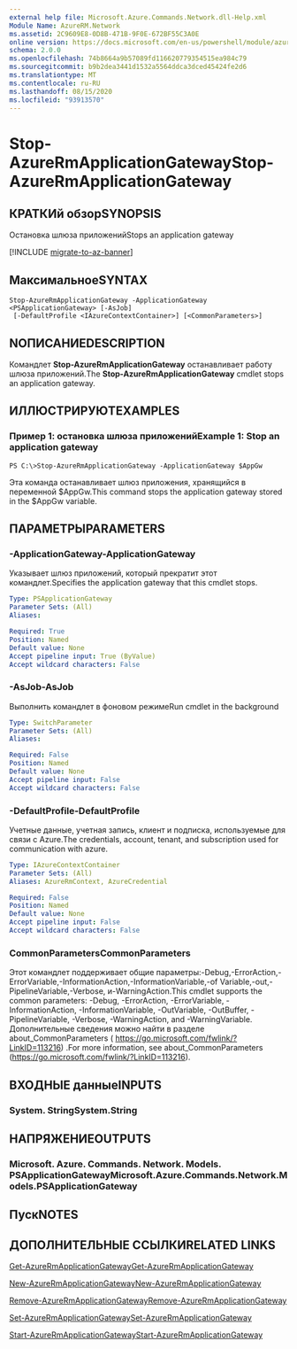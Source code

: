 ```yaml
---
external help file: Microsoft.Azure.Commands.Network.dll-Help.xml
Module Name: AzureRM.Network
ms.assetid: 2C9609E8-0D8B-471B-9F0E-672BF55C3A0E
online version: https://docs.microsoft.com/en-us/powershell/module/azurerm.network/stop-azurermapplicationgateway
schema: 2.0.0
ms.openlocfilehash: 74b8664a9b57089fd116620779354515ea984c79
ms.sourcegitcommit: b9b2dea3441d1532a5564ddca3dced45424fe2d6
ms.translationtype: MT
ms.contentlocale: ru-RU
ms.lasthandoff: 08/15/2020
ms.locfileid: "93913570"
---
```

# <span data-ttu-id="36399-101">Stop-AzureRmApplicationGateway</span><span class="sxs-lookup"><span data-stu-id="36399-101">Stop-AzureRmApplicationGateway</span></span>

## <span data-ttu-id="36399-102">КРАТКИй обзор</span><span class="sxs-lookup"><span data-stu-id="36399-102">SYNOPSIS</span></span>
<span data-ttu-id="36399-103">Остановка шлюза приложений</span><span class="sxs-lookup"><span data-stu-id="36399-103">Stops an application gateway</span></span>

[!INCLUDE [migrate-to-az-banner](../../includes/migrate-to-az-banner.md)]

## <span data-ttu-id="36399-104">Максимальное</span><span class="sxs-lookup"><span data-stu-id="36399-104">SYNTAX</span></span>

```
Stop-AzureRmApplicationGateway -ApplicationGateway <PSApplicationGateway> [-AsJob]
 [-DefaultProfile <IAzureContextContainer>] [<CommonParameters>]
```

## <span data-ttu-id="36399-105">NОПИСАНИЕ</span><span class="sxs-lookup"><span data-stu-id="36399-105">DESCRIPTION</span></span>
<span data-ttu-id="36399-106">Командлет **Stop-AzureRmApplicationGateway** останавливает работу шлюза приложений.</span><span class="sxs-lookup"><span data-stu-id="36399-106">The **Stop-AzureRmApplicationGateway** cmdlet stops an application gateway.</span></span>

## <span data-ttu-id="36399-107">ИЛЛЮСТРИРУЮТ</span><span class="sxs-lookup"><span data-stu-id="36399-107">EXAMPLES</span></span>

### <span data-ttu-id="36399-108">Пример 1: остановка шлюза приложений</span><span class="sxs-lookup"><span data-stu-id="36399-108">Example 1: Stop an application gateway</span></span>
```
PS C:\>Stop-AzureRmApplicationGateway -ApplicationGateway $AppGw
```

<span data-ttu-id="36399-109">Эта команда останавливает шлюз приложения, хранящийся в переменной $AppGw.</span><span class="sxs-lookup"><span data-stu-id="36399-109">This command stops the application gateway stored in the $AppGw variable.</span></span>

## <span data-ttu-id="36399-110">ПАРАМЕТРЫ</span><span class="sxs-lookup"><span data-stu-id="36399-110">PARAMETERS</span></span>

### <span data-ttu-id="36399-111">-ApplicationGateway</span><span class="sxs-lookup"><span data-stu-id="36399-111">-ApplicationGateway</span></span>
<span data-ttu-id="36399-112">Указывает шлюз приложений, который прекратит этот командлет.</span><span class="sxs-lookup"><span data-stu-id="36399-112">Specifies the application gateway that this cmdlet stops.</span></span>

```yaml
Type: PSApplicationGateway
Parameter Sets: (All)
Aliases: 

Required: True
Position: Named
Default value: None
Accept pipeline input: True (ByValue)
Accept wildcard characters: False
```

### <span data-ttu-id="36399-113">-AsJob</span><span class="sxs-lookup"><span data-stu-id="36399-113">-AsJob</span></span>
<span data-ttu-id="36399-114">Выполнить командлет в фоновом режиме</span><span class="sxs-lookup"><span data-stu-id="36399-114">Run cmdlet in the background</span></span>

```yaml
Type: SwitchParameter
Parameter Sets: (All)
Aliases: 

Required: False
Position: Named
Default value: None
Accept pipeline input: False
Accept wildcard characters: False
```

### <span data-ttu-id="36399-115">-DefaultProfile</span><span class="sxs-lookup"><span data-stu-id="36399-115">-DefaultProfile</span></span>
<span data-ttu-id="36399-116">Учетные данные, учетная запись, клиент и подписка, используемые для связи с Azure.</span><span class="sxs-lookup"><span data-stu-id="36399-116">The credentials, account, tenant, and subscription used for communication with azure.</span></span>

```yaml
Type: IAzureContextContainer
Parameter Sets: (All)
Aliases: AzureRmContext, AzureCredential

Required: False
Position: Named
Default value: None
Accept pipeline input: False
Accept wildcard characters: False
```

### <span data-ttu-id="36399-117">CommonParameters</span><span class="sxs-lookup"><span data-stu-id="36399-117">CommonParameters</span></span>
<span data-ttu-id="36399-118">Этот командлет поддерживает общие параметры:-Debug,-ErrorAction,-ErrorVariable,-InformationAction,-InformationVariable,-of Variable,-out,-PipelineVariable,-Verbose, и-WarningAction.</span><span class="sxs-lookup"><span data-stu-id="36399-118">This cmdlet supports the common parameters: -Debug, -ErrorAction, -ErrorVariable, -InformationAction, -InformationVariable, -OutVariable, -OutBuffer, -PipelineVariable, -Verbose, -WarningAction, and -WarningVariable.</span></span> <span data-ttu-id="36399-119">Дополнительные сведения можно найти в разделе about_CommonParameters ( https://go.microsoft.com/fwlink/?LinkID=113216) .</span><span class="sxs-lookup"><span data-stu-id="36399-119">For more information, see about_CommonParameters (https://go.microsoft.com/fwlink/?LinkID=113216).</span></span>

## <span data-ttu-id="36399-120">ВХОДНЫЕ данные</span><span class="sxs-lookup"><span data-stu-id="36399-120">INPUTS</span></span>

### <span data-ttu-id="36399-121">System. String</span><span class="sxs-lookup"><span data-stu-id="36399-121">System.String</span></span>

## <span data-ttu-id="36399-122">НАПРЯЖЕНИЕ</span><span class="sxs-lookup"><span data-stu-id="36399-122">OUTPUTS</span></span>

### <span data-ttu-id="36399-123">Microsoft. Azure. Commands. Network. Models. PSApplicationGateway</span><span class="sxs-lookup"><span data-stu-id="36399-123">Microsoft.Azure.Commands.Network.Models.PSApplicationGateway</span></span>

## <span data-ttu-id="36399-124">Пуск</span><span class="sxs-lookup"><span data-stu-id="36399-124">NOTES</span></span>

## <span data-ttu-id="36399-125">ДОПОЛНИТЕЛЬНЫЕ ССЫЛКИ</span><span class="sxs-lookup"><span data-stu-id="36399-125">RELATED LINKS</span></span>

[<span data-ttu-id="36399-126">Get-AzureRmApplicationGateway</span><span class="sxs-lookup"><span data-stu-id="36399-126">Get-AzureRmApplicationGateway</span></span>](./Get-AzureRmApplicationGateway.md)

[<span data-ttu-id="36399-127">New-AzureRmApplicationGateway</span><span class="sxs-lookup"><span data-stu-id="36399-127">New-AzureRmApplicationGateway</span></span>](./New-AzureRmApplicationGateway.md)

[<span data-ttu-id="36399-128">Remove-AzureRmApplicationGateway</span><span class="sxs-lookup"><span data-stu-id="36399-128">Remove-AzureRmApplicationGateway</span></span>](./Remove-AzureRmApplicationGateway.md)

[<span data-ttu-id="36399-129">Set-AzureRmApplicationGateway</span><span class="sxs-lookup"><span data-stu-id="36399-129">Set-AzureRmApplicationGateway</span></span>](./Set-AzureRmApplicationGateway.md)

[<span data-ttu-id="36399-130">Start-AzureRmApplicationGateway</span><span class="sxs-lookup"><span data-stu-id="36399-130">Start-AzureRmApplicationGateway</span></span>](./Start-AzureRmApplicationGateway.md)


